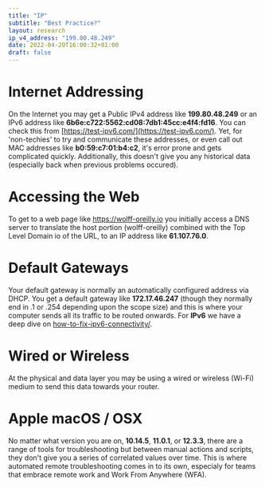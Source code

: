 ```yaml
---
title: "IP"
subtitle: "Best Practice?"
layout: research
ip_v4_address: "199.80.48.249"
date: 2022-04-20T16:00:32+01:00
draft: false
---
```


# Internet Addressing
On the Internet you may get a Public IPv4 address like **199.80.48.249** or an IPv6 address like **6b6e:c722:5562:cd08:7db1:45cc:e4f4:fd16**. You can check this from [https://test-ipv6.com/](https://test-ipv6.com/). Yet, for 'non-techies' to try and communicate these addresses, or even call out MAC addresses like **b0:59:c7:01:b4:c2**, it's error prone and gets complicated quickly. Additionally, this doesn't give you any historical data (especially back when previous problems occured).

# Accessing the Web
To get to a web page like https://wolff-oreilly.io you initially access a DNS server to translate the host portion (wolff-oreilly) combined with the Top Level Domain io of the URL, to an IP address like **61.107.76.0**. 

# Default Gateways
Your default gateway is normally an automatically configured address via DHCP. You get a default gateway like **172.17.46.247** (though they normally end in .1 or .254 depending upon the scope size) and this is where your computer sends all its traffic to be routed onwards. For **IPv6** we have a deep dive on [how-to-fix-ipv6-connectivity/](/blog/how-to-fix-ipv6-connectivity/).

# Wired or Wireless
At the physical and data layer you may be using a wired or wireless (Wi-Fi) medium to send this data towards your router. 

# Apple macOS / OSX
No matter what version you are on, **10.14.5**, **11.0.1**, or **12.3.3**, there are a range of tools for troubleshooting but between manual actions and scripts, they don't give you a series of correlated values over time. This is where automated remote troubleshooting comes in to its own, especialy for teams that embrace remote work and Work From Anywhere (WFA).
